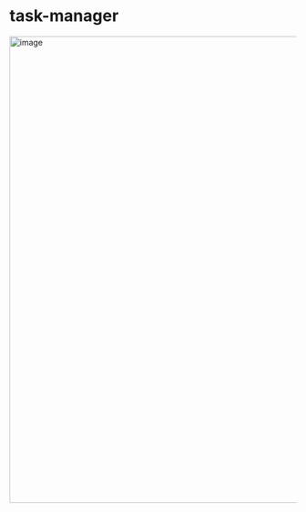 # task-manager
 
<img width="818" alt="image" src="https://user-images.githubusercontent.com/16784931/213753287-05cd92d1-8ead-4f1f-adb3-edf78b606401.png">
